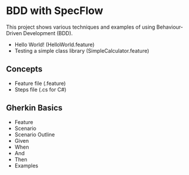 # BDD with SpecFlow
This project shows various techniques and examples of using Behaviour-Driven Development (BDD).  

- Hello World! (HelloWorld.feature)
- Testing a simple class library (SimpleCalculator.feature)

## Concepts 

- Feature file (.feature)
- Steps file (.cs for C#) 


## Gherkin Basics 

- Feature
- Scenario
- Scenario Outline
- Given 
- When 
- And 
- Then 
- Examples 


